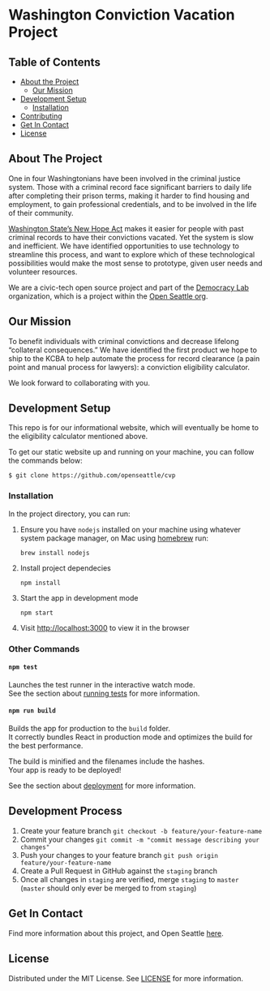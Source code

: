 # Washington Conviction Vacation Project

## Table of Contents

- [About the Project](#about-the-project)
  - [Our Mission](#our-mission)
- [Development Setup](#development-setup)
  - [Installation](#installation)
- [Contributing](#contributing)
- [Get In Contact](#get-in-contact)
- [License](#license)

## About The Project

One in four Washingtonians have been involved in the criminal justice system. Those with a criminal record face
significant barriers to daily life after completing their prison terms, making it harder to find housing and
employment, to gain professional credentials, and to be involved in the life of their community.

[Washington State’s New Hope Act](https://app.leg.wa.gov/billsummary?BillNumber=2890&Year=2017) makes it easier for people with past criminal records to have their convictions
vacated. Yet the system is slow and inefficient. We have identified opportunities to use technology to streamline
this process, and want to explore which of these technological possibilities would make the most sense to prototype,
given user needs and volunteer resources.

We are a civic-tech open source project and part of the [Democracy Lab](https://www.democracylab.org/projects/226) organization, which is a project within the [Open Seattle org](https://openseattle.org/projects/).

## Our Mission

To benefit individuals with criminal convictions and decrease lifelong “collateral consequences.” We have identified the first product we hope to ship to the KCBA to help automate the process for record clearance (a pain point and manual process for lawyers): a conviction eligibility calculator.

We look forward to collaborating with you.

## Development Setup

This repo is for our informational website, which will eventually be home to the eligibility calculator mentioned above.

To get our static website up and running on your machine, you can follow the commands below:

```
$ git clone https://github.com/openseattle/cvp
```

### Installation

In the project directory, you can run:

1. Ensure you have `nodejs` installed on your machine using whatever system package manager, on Mac using [homebrew](https://brew.sh) run:

   ```
   brew install nodejs
   ```

1. Install project dependecies

   ```
   npm install
   ```

1. Start the app in development mode

   ```
   npm start
   ```

1. Visit [http://localhost:3000](http://localhost:3000) to view it in the browser

### Other Commands

#### `npm test`

Launches the test runner in the interactive watch mode.<br>
See the section about [running tests](https://facebook.github.io/create-react-app/docs/running-tests)
for more information.

#### `npm run build`

Builds the app for production to the `build` folder.<br>
It correctly bundles React in production mode and optimizes the build for the best performance.

The build is minified and the filenames include the hashes.<br>
Your app is ready to be deployed!

See the section about [deployment](https://facebook.github.io/create-react-app/docs/deployment) for more information.

## Development Process

1. Create your feature branch `git checkout -b feature/your-feature-name`
2. Commit your changes `git commit -m "commit message describing your changes"`
3. Push your changes to your feature branch `git push origin feature/your-feature-name`
4. Create a Pull Request in GitHub against the `staging` branch
5. Once all changes in `staging` are verified, merge `staging` to `master` (`master` should only ever be merged to from `staging`)

## Get In Contact

Find more information about this project, and Open Seattle [here](https://democracylab.org/index/?section=AboutProject&id=226).

## License

Distributed under the MIT License. See [LICENSE](https://github.com/openseattle/convictionvacation/blob/master/LICENSE) for more information.
